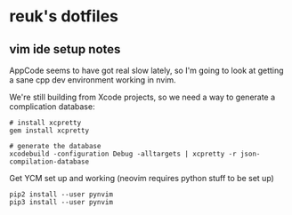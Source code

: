 # reuk's dotfiles

## vim ide setup notes

AppCode seems to have got real slow lately, so I'm going to look at getting a sane cpp dev
environment working in nvim.

We're still building from Xcode projects, so we need a way to generate a complication database:

```
# install xcpretty
gem install xcpretty

# generate the database
xcodebuild -configuration Debug -alltargets | xcpretty -r json-compilation-database
```

Get YCM set up and working (neovim requires python stuff to be set up)

```
pip2 install --user pynvim
pip3 install --user pynvim
```
